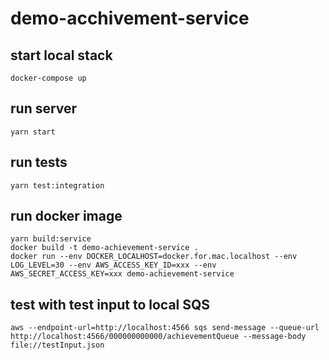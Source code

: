 # demo-acchivement-service

## start local stack

```
docker-compose up
```

## run server

```
yarn start
```

## run tests

```
yarn test:integration
```

## run docker image

```
yarn build:service
docker build -t demo-achievement-service .
docker run --env DOCKER_LOCALHOST=docker.for.mac.localhost --env LOG_LEVEL=30 --env AWS_ACCESS_KEY_ID=xxx --env AWS_SECRET_ACCESS_KEY=xxx demo-achievement-service
```

## test with test input to local SQS

```
aws --endpoint-url=http://localhost:4566 sqs send-message --queue-url http://localhost:4566/000000000000/achievementQueue --message-body file://testInput.json
```
